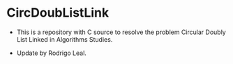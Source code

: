 # CircDoubListLink

* This is a repository with C source to resolve the problem Circular Doubly List Linked in Algorithms Studies.

* Update by Rodrigo Leal.
